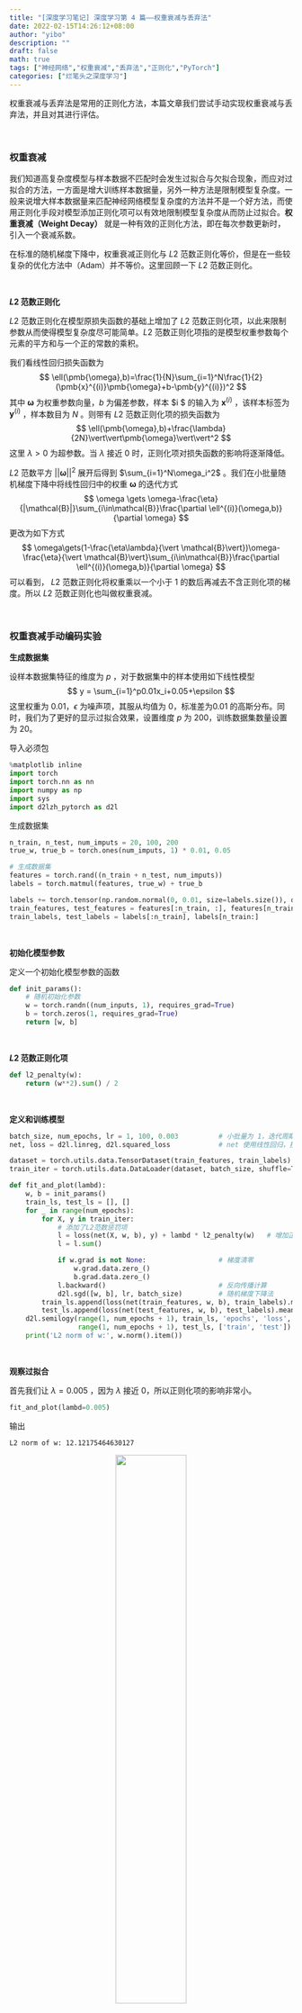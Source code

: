 ```yaml
---
title: "[深度学习笔记] 深度学习第 4 篇——权重衰减与丢弃法"
date: 2022-02-15T14:26:12+08:00
author: "yibo"
description: ""
draft: false
math: true
tags: ["神经网络","权重衰减","丢弃法","正则化","PyTorch"]
categories: ["烂笔头之深度学习"]
---
```


权重衰减与丢弃法是常用的正则化方法，本篇文章我们尝试手动实现权重衰减与丢弃法，并且对其进行评估。

</br>

### 权重衰减

我们知道高复杂度模型与样本数据不匹配时会发生过拟合与欠拟合现象，而应对过拟合的方法，一方面是增大训练样本数据量，另外一种方法是限制模型复杂度。一般来说增大样本数据量来匹配神经网络模型复杂度的方法并不是一个好方法，而使用正则化手段对模型添加正则化项可以有效地限制模型复杂度从而防止过拟合。**权重衰减（Weight Decay）** 就是一种有效的正则化方法，即在每次参数更新时，引入一个衰减系数。

在标准的随机梯度下降中，权重衰减正则化与 $L2$ 范数正则化等价，但是在一些较复杂的优化方法中（Adam）并不等价。这里回顾一下 $L2$ 范数正则化。

</br>

**$L2$ 范数正则化**

$L2$ 范数正则化在模型原损失函数的基础上增加了 $L2$ 范数正则化项，以此来限制参数从而使得模型复杂度尽可能简单。$L2$ 范数正则化项指的是模型权重参数每个元素的平方和与一个正的常数的乘积。

我们看线性回归损失函数为
$$
\ell(\pmb{\omega},b)=\frac{1}{N}\sum_{i=1}^N\frac{1}{2}(\pmb{x}^{(i)}\pmb{\omega}+b-\pmb{y}^{(i)})^2
$$
其中 $\pmb{\omega}$ 为权重参数向量，$b$ 为偏差参数，样本 $i $ 的输入为 $\pmb{x}^{(i)}$ ，该样本标签为 $\pmb{y}^{(i)}$ ，样本数目为 $N$ 。则带有 $L2$ 范数正则化项的损失函数为
$$
\ell(\pmb{\omega},b)+\frac{\lambda}{2N}\vert\vert\pmb{\omega}\vert\vert^2
$$
这里 $\lambda>0$ 为超参数。当 $\lambda$ 接近 0 时，正则化项对损失函数的影响将逐渐降低。

$L2$ 范数平方 $\vert\vert\pmb{\omega}\vert\vert^2$ 展开后得到 $\sum_{i=1}^N\omega_i^2$ 。我们在小批量随机梯度下降中将线性回归中的权重 $\pmb{\omega}$ 的迭代方式
$$
\omega \gets \omega-\frac{\eta}{|\mathcal{B}|}\sum_{i\in\mathcal{B}}\frac{\partial \ell^{(i)}(\omega,b)}{\partial \omega}
$$
更改为如下方式
$$
\omega\gets(1-\frac{\eta\lambda}{\vert \mathcal{B}\vert})\omega-\frac{\eta}{\vert \mathcal{B}\vert}\sum_{i\in\mathcal{B}}\frac{\partial \ell^{(i)}(\omega,b)}{\partial \omega}
$$
可以看到， $L2$ 范数正则化将权重乘以一个小于 1 的数后再减去不含正则化项的梯度。所以 $L2$ 范数正则化也叫做权重衰减。

</br>

### 权重衰减手动编码实验

**生成数据集**

设样本数据集特征的维度为 $p$ ，对于数据集中的样本使用如下线性模型
$$
y = \sum_{i=1}^p0.01x_i+0.05+\epsilon
$$
这里权重为 0.01，$\epsilon$ 为噪声项，其服从均值为 0，标准差为0.01 的高斯分布。同时，我们为了更好的显示过拟合效果，设置维度 $p$ 为 200，训练数据集数量设置为 20。

导入必须包

```python
%matplotlib inline
import torch
import torch.nn as nn
import numpy as np
import sys
import d2lzh_pytorch as d2l
```

生成数据集

```python
n_train, n_test, num_imputs = 20, 100, 200
true_w, true_b = torch.ones(num_imputs, 1) * 0.01, 0.05

# 生成数据集
features = torch.rand((n_train + n_test, num_imputs))
labels = torch.matmul(features, true_w) + true_b

labels += torch.tensor(np.random.normal(0, 0.01, size=labels.size()), dtype=torch.float)
train_features, test_features = features[:n_train, :], features[n_train:, :]
train_labels, test_labels = labels[:n_train], labels[n_train:]
```

</br>

**初始化模型参数**

定义一个初始化模型参数的函数

```python
def init_params():
    # 随机初始化参数
    w = torch.randn((num_inputs, 1), requires_grad=True)
    b = torch.zeros(1, requires_grad=True)
    return [w, b]
```

</br>

**$L2$ 范数正则化项**

```python
def l2_penalty(w):
    return (w**2).sum() / 2
```

</br>

**定义和训练模型**

```python
batch_size, num_epochs, lr = 1, 100, 0.003			# 小批量为 1，迭代周期 100
net, loss = d2l.linreg, d2l.squared_loss			# net 使用线性回归，损失函数使用平方差损失

dataset = torch.utils.data.TensorDataset(train_features, train_labels)
train_iter = torch.utils.data.DataLoader(dataset, batch_size, shuffle=True)

def fit_and_plot(lambd):
    w, b = init_params()
    train_ls, test_ls = [], []
    for _ in range(num_epochs):
        for X, y in train_iter:
            # 添加了L2范数惩罚项
            l = loss(net(X, w, b), y) + lambd * l2_penalty(w) 	# 增加正则化项的损失函数
            l = l.sum()

            if w.grad is not None:					# 梯度清零
                w.grad.data.zero_()
                b.grad.data.zero_()
            l.backward()							# 反向传播计算
            d2l.sgd([w, b], lr, batch_size)			# 随机梯度下降法
        train_ls.append(loss(net(train_features, w, b), train_labels).mean().item())
        test_ls.append(loss(net(test_features, w, b), test_labels).mean().item())
    d2l.semilogy(range(1, num_epochs + 1), train_ls, 'epochs', 'loss',
                 range(1, num_epochs + 1), test_ls, ['train', 'test'])	# 画图
    print('L2 norm of w:', w.norm().item())
```

</br>

**观察过拟合**

首先我们让 $\lambda=0.005$ ，因为 $\lambda$  接近 0，所以正则化项的影响非常小。

```python
fit_and_plot(lambd=0.005)
```

输出

```
L2 norm of w: 12.12175464630127
```

<p style="text-align:center"><img src="/images/dl/dl-20220215-06.svg" style="width:50%;border:none;" /></p>

我们可以看到训练误差远远小于测试误差，这是很明显的过拟合。

然后我们增大 $\lambda$ ，设置为 $\lambda=4$

```python
fit_and_plot(lambd=4)
```

输出

```
L2 norm of w: 0.07619155943393707
```

<p style="text-align:center"><img src="/images/dl/dl-20220215-07.svg" style="width:50%;border:none;" /></p>

可以明显的看到测试误差有所下降，过拟合现象有所缓解。另外，权重参数的L2L_2*L*2范数比不使用权重衰减时的更小，此时的权重参数更接近0。

</br>

### 丢弃法

<p style="text-align:center"><img src="/images/dl/dl-20220215-08.png" style="width:50%;" /></p>

我们假设一个模型，其输入个数为 4 个，隐藏单元为 5，则隐藏单元 $h_i$ 的计算表达式为
$$
h_i=\phi(x_1\omega_{1i}+x_2\omega_{2i}+x_3\omega_{3i}+x_4\omega_{4i}+b_i)
$$
这里 $\phi$ 表示激活函数。当我们对隐藏层使用丢弃法时，该层的隐藏单元会有一定的概率被丢弃掉，我们设丢弃概率为 $p$ ，则一个隐藏单元有 $p$ 概率会被清零，有 $1-p$ 的概率该隐藏单元除以 $1-p$ 进行拉伸。而丢弃概率是超参数。

设随机变量 $\xi_i$ 为 0 和 1 的概率为 $p$ 和 $1-p$ ，则该随机变量服从伯努利分布。我们设隐藏单元 $h'_i$ 为
$$
h'_i=\frac{\xi_i}{1-p}h_i
$$
因为 $\xi_i$ 服从伯努利分布，所以其期望为 $E(\xi_i)=1-p$ ，所以
$$
E(h'_i)=\frac{E(\xi_i)}{1-p}h_i=h_i
$$
得到结论：**丢弃法不改变输入的期望值**！

我们看一下上述模型使用丢弃法后的神经网络结构

<p style="text-align:center"><img src="/images/dl/dl-20220215-09.svg" style="width:50%;border:none;" /></p>

可以看到 $h_2$ 和 $h_5$ 都被清零，因此反向传播时与 $h_2$ 和 $h_5$ 相关的权重的梯度为 0。

为什么丢弃法起到正则化的作用？和正则化一样，丢弃法也是为了从减小模型复杂度出发来防止过拟合的，因为随机减少隐藏单元和缩小维度是一样的道理。邱锡鹏教授的《神经网络与深度学习》中给出了两种解释：**集成学习角度**的解释和**贝叶斯学习角度**的解释。

</br>

**集成学习角度的解释**

每做一次丢弃，相当于从原始的网络中采样得到一个子网络，若一个神经网络有 $n$ 个神经元，那么总共可以采样出 $2^n$ 个子网络。每次迭代都相当于训练一个不同的子网络，这些子网络都共享原始网络的参数，所以最终的网络可以近似看作是集成了指数级个不同网络的组合模型。

</br>

**贝叶斯学习角度的解释**（不是太明白......）

丢弃法可以解释为一种贝叶斯学习的近似，用 $y=f(\pmb{x};\theta)$ 来表示要学习的神经网络，贝叶斯学习时假设参数 $\theta$ 为随机向量，并且先验分布为 $q(\theta)$ ，贝叶斯方法的预测为
$$
\mathbb{E}_{q(\theta)}[y]=\int_qf(\pmb{x};\theta)q(\theta)d\theta\approx\frac{1}{M} \sum^M f(\pmb{x},\theta_i)
$$
其中 $f(\pmb{x},\theta_i)$ 为第 $i$ 次使用丢弃法后的网络，其参数 $\theta_i$ 为对全部参数 $\theta$ 的一次采样。

</br>

### 手动实现丢弃法

定义 `dropout()` 函数以 `drop_prob` 的概率丢弃。

```python
def dropout(X, drop_prob):
    X = X.float()
    assert 0 <= drop_prob <= 1
    keep_prob = 1 - drop_prob
    # 这种情况下把全部元素都丢弃
    if keep_prob == 0:
        return torch.zeros_like(X)
    mask = (torch.rand(X.shape) < keep_prob).float()

    return mask * X / keep_prob
```

</br>

**定义模型参数**

这里继续使用原书中的 Fashion-MNIST 数据集。然后定义一个包含两个隐藏层的多层感知机，且两个隐藏层的输出个数均为 256。

```python
num_inputs, num_outputs, num_hiddens1, num_hiddens2 = 784, 10, 256, 256

W1 = torch.tensor(np.random.normal(0, 0.01, size=(num_inputs, num_hiddens1)), dtype=torch.float, requires_grad=True)
b1 = torch.zeros(num_hiddens1, requires_grad=True)
W2 = torch.tensor(np.random.normal(0, 0.01, size=(num_hiddens1, num_hiddens2)), dtype=torch.float, requires_grad=True)
b2 = torch.zeros(num_hiddens2, requires_grad=True)
W3 = torch.tensor(np.random.normal(0, 0.01, size=(num_hiddens2, num_outputs)), dtype=torch.float, requires_grad=True)
b3 = torch.zeros(num_outputs, requires_grad=True)

params = [W1, b1, W2, b2, W3, b3]
```

</br>

**定义模型**

模型定义部分使用 `ReLU` 激活函数，然后对每个激活函数的输出使用丢弃法。这里我们将第一个隐藏层的丢弃概率设置为 0.1，第二个隐藏层的丢弃概率设为 0.6，然后通过参数 `is_training` 来判断运行模式是训练还是测试，并在训练模式中使用丢弃法。

```python
drop_prob1, drop_prob2 = 0.1, 0.6

def net(X, is_training=True):
    X = X.view(-1, num_inputs)
    H1 = (torch.matmul(X, W1) + b1).relu()
    if is_training:  					# 只在训练模型时使用丢弃法
        H1 = dropout(H1, drop_prob1)  	# 在第一层全连接后添加丢弃层
    H2 = (torch.matmul(H1, W2) + b2).relu()
    if is_training:
        H2 = dropout(H2, drop_prob2)  	# 在第二层全连接后添加丢弃层
    return torch.matmul(H2, W3) + b3
```

</br>

**模型评估**

在对模型进行评估的时候不应该使用丢弃法

```python
# 本函数已保存在d2lzh_pytorch
def evaluate_accuracy(data_iter, net):
    acc_sum, n = 0.0, 0
    for X, y in data_iter:
        if isinstance(net, torch.nn.Module):
            net.eval() 					# 评估模式, 这会关闭dropout
            acc_sum += (net(X).argmax(dim=1) == y).float().sum().item()
            net.train() 				# 改回训练模式
        else: 							# 自定义的模型
            if('is_training' in net.__code__.co_varnames): 
                # 如果有is_training这个参数
                # 将is_training设置成False
                acc_sum += (net(X, is_training=False).argmax(dim=1) == y).float().sum().item() 
            else:
                acc_sum += (net(X).argmax(dim=1) == y).float().sum().item() 
        n += y.shape[0]
    return acc_sum / n
```

</br>

**训练和测试**

模型训练 `train_ch3()` 使用和多层感知机里一样的方法

```python
num_epochs, lr = 5, 0.1

# 本函数已保存在d2lzh包中方便以后使用
def train_ch3(net, train_iter, test_iter, loss, num_epochs, batch_size,
              params=None, lr=None, optimizer=None):
    for epoch in range(num_epochs):
        train_l_sum, train_acc_sum, n = 0.0, 0.0, 0
        for X, y in train_iter:
            y_hat = net(X)
            l = loss(y_hat, y).sum()

            # 梯度清零
            if optimizer is not None:
                optimizer.zero_grad()
            elif params is not None and params[0].grad is not None:
                for param in params:
                    param.grad.data.zero_()

            l.backward()
            if optimizer is None:
                d2l.sgd(params, lr, batch_size)
            else:
                optimizer.step()  # “softmax回归的简洁实现”一节将用到


            train_l_sum += l.item()
            train_acc_sum += (y_hat.argmax(dim=1) == y).sum().item()
            n += y.shape[0]
        test_acc = evaluate_accuracy(test_iter, net)
        print('epoch %d, loss %.4f, train acc %.3f, test acc %.3f'
              % (epoch + 1, train_l_sum / n, train_acc_sum / n, test_acc))

train_ch3(net, train_iter, test_iter, cross_entropy, num_epochs, batch_size, [W, b], lr)
```

```python
num_epochs, lr, batch_size = 5, 100.0, 256
loss = torch.nn.CrossEntropyLoss()
train_iter, test_iter = d2l.load_data_fashion_mnist(batch_size)
d2l.train_ch3(net, train_iter, test_iter, loss, num_epochs, batch_size, params, lr)
```

输出

```
epoch 1, loss 0.0047, train acc 0.538, test acc 0.763
epoch 2, loss 0.0024, train acc 0.777, test acc 0.773
epoch 3, loss 0.0020, train acc 0.817, test acc 0.792
epoch 4, loss 0.0018, train acc 0.839, test acc 0.802
epoch 5, loss 0.0017, train acc 0.845, test acc 0.831
```

</br>

最后，原书中还有两种方法的简洁实现，这里不再写了。

</br>

### 参考

1. 《动手学深度学习》PyTorch 版，阿斯顿·张、李沐 [https://tangshusen.me/Dive-into-DL-PyTorch/#/](https://tangshusen.me/Dive-into-DL-PyTorch/#/)

2. 《神经网络与深度学习》邱锡鹏 [https://nndl.github.io](https://nndl.github.io/)





